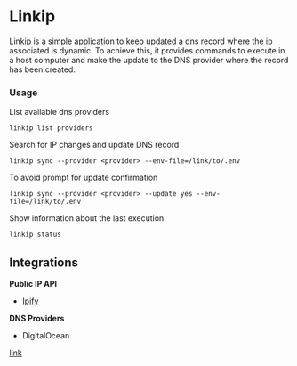 # Linkip

Linkip is a simple application to keep updated a dns record where the ip associated is dynamic. 
To achieve this, it provides commands to execute in a host computer and make the update to the DNS provider where the 
record has been created.

### Usage
List available dns providers
```
linkip list providers
```
Search for IP changes and update DNS record
```
linkip sync --provider <provider> --env-file=/link/to/.env
```
To avoid prompt for update confirmation
``` 
linkip sync --provider <provider> --update yes --env-file=/link/to/.env
```
Show information about the last execution
```bash
linkip status
```

## Integrations
**Public IP API**
* [Ipify](https://www.ipify.org/)

**DNS Providers**
* DigitalOcean

[link](.env.example)
